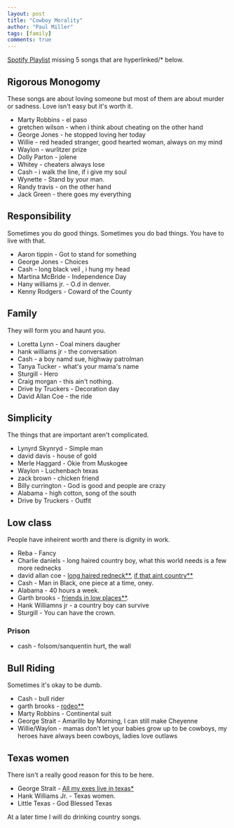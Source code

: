 ```yaml
--- 
layout: post
title: "Cowboy Morality"
author: "Paul Miller"
tags: [family]
comments: true
---
```


[Spotify Playlist](https://open.spotify.com/user/126772449/playlist/6rhFwlWnRaBjOZEvohDhLZ?si=EyW4sZGdQx-oRxk-ROUftg) missing 5 songs that are hyperlinked/* below. 

## Rigorous Monogomy
These songs are about loving someone but most of them are about murder or sadness. Love isn't easy but it's worth it. 
- Marty Robbins - el paso
- gretchen wilson - when i think about cheating  on the other hand
- George Jones -  he stopped loving her today
- Willie  - red headed stranger,  good hearted woman, always on my mind
- Waylon - wurlitzer prize
- Dolly Parton - jolene
- Whitey - cheaters always lose 
- Cash -  i walk the line,  if i give my soul
- Wynette - Stand by your man. 
- Randy travis - on the other hand
- Jack Green - there goes my everything 

## Responsibility
Sometimes you do good things. Sometimes you do bad things. You have to live with that. 
- Aaron tippin - Got to stand for something
- George Jones - Choices
- Cash - long black veil , i hung my head
- Martina McBride - Independence Day 
- Hany williams jr. - O.d in denver. 
- Kenny Rodgers - Coward of the County

## Family
They will form you and haunt you. 
- Loretta Lynn -  Coal miners daugher
- hank williams jr - the conversation 
- Cash - a boy namd sue, highway patrolman
- Tanya Tucker - what's your mama's name
- Sturgill - Hero
- Craig morgan - this ain't nothing.
- Drive by Truckers - Decoration day
- David Allan Coe - the ride

## Simplicity 
The things that are important aren't complicated. 
- Lynyrd Skynryd - Simple man 
- david davis - house of gold 
- Merle Haggard - Okie from Muskogee
- Waylon - Luchenbach texas
- zack brown - chicken friend
- Billy currington - God is good and people are crazy
- Alabama - high cotton, song of the south
- Drive by Truckers - Outfit

## Low class 
People have inheirent worth and there is dignity in work. 
- Reba - Fancy
- Charlie daniels - long haired country boy,  what this world needs is a few more rednecks
- david allan coe - [long haired redneck**](https://www.youtube.com/watch?v=bplt6CQ3MyE), [if that aint country**](https://www.youtube.com/watch?v=OhEHB0a7Uyg)
- Cash - Man in Black, one piece at a time, oney. 
- Alabama  - 40 hours a week. 
- Garth brooks - [friends in low places**](https://www.youtube.com/watch?v=mvCgSqPZ4EM). 
- Hank Williamns jr - a country boy can survive
- Sturgill - You can have the crown. 
### Prison 
- cash - folsom/sanquentin hurt, the wall

## Bull Riding
Sometimes it's okay to be dumb. 
- Cash - bull rider
- garth brooks - [rodeo**](https://www.youtube.com/watch?v=8tppP__t-zA)
- Marty Robbins - Continental suit
- George Strait - Amarillo by Morning, I can still make Cheyenne
- Willie/Waylon - mamas don't let your babies grow up to be cowboys,  my heroes have always been cowboys, ladies love outlaws

## Texas women
There isn't a really good reason for this to be here. 
- George Strait - [All my exes live in texas*](https://www.youtube.com/watch?v=lMNw_-yUm_0)
- Hank Williams Jr. - Texas women. 
- Little Texas - God Blessed Texas


At a later time I will do drinking country songs. 



